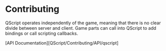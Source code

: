 # Contributing

QScript operates independently of the game, meaning that there is no clear divide between server and client. Game parts can call into QScript to add bindings or call scripting callbacks.

[API Documentation][QScript/Contributing/API/qscript]